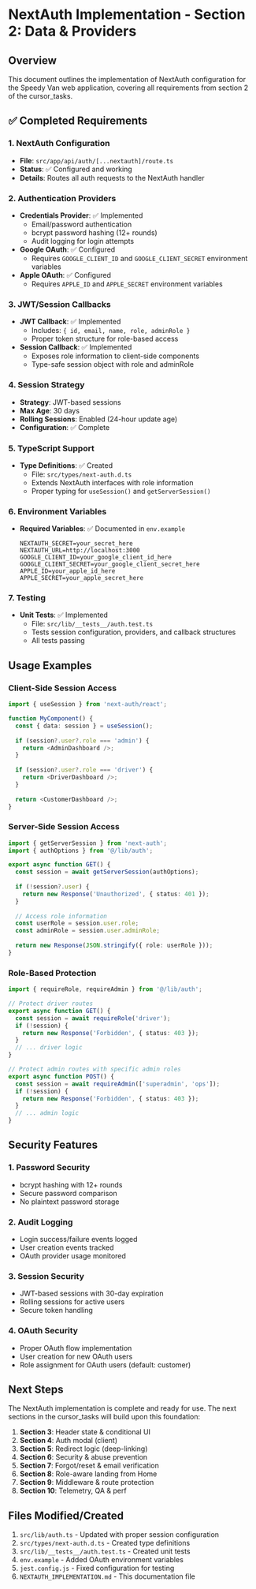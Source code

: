# NextAuth Implementation - Section 2: Data & Providers

## Overview
This document outlines the implementation of NextAuth configuration for the Speedy Van web application, covering all requirements from section 2 of the cursor_tasks.

## ✅ Completed Requirements

### 1. NextAuth Configuration
- **File**: `src/app/api/auth/[...nextauth]/route.ts`
- **Status**: ✅ Configured and working
- **Details**: Routes all auth requests to the NextAuth handler

### 2. Authentication Providers
- **Credentials Provider**: ✅ Implemented
  - Email/password authentication
  - bcrypt password hashing (12+ rounds)
  - Audit logging for login attempts
- **Google OAuth**: ✅ Configured
  - Requires `GOOGLE_CLIENT_ID` and `GOOGLE_CLIENT_SECRET` environment variables
- **Apple OAuth**: ✅ Configured
  - Requires `APPLE_ID` and `APPLE_SECRET` environment variables

### 3. JWT/Session Callbacks
- **JWT Callback**: ✅ Implemented
  - Includes: `{ id, email, name, role, adminRole }`
  - Proper token structure for role-based access
- **Session Callback**: ✅ Implemented
  - Exposes role information to client-side components
  - Type-safe session object with role and adminRole

### 4. Session Strategy
- **Strategy**: JWT-based sessions
- **Max Age**: 30 days
- **Rolling Sessions**: Enabled (24-hour update age)
- **Configuration**: ✅ Complete

### 5. TypeScript Support
- **Type Definitions**: ✅ Created
  - File: `src/types/next-auth.d.ts`
  - Extends NextAuth interfaces with role information
  - Proper typing for `useSession()` and `getServerSession()`

### 6. Environment Variables
- **Required Variables**: ✅ Documented in `env.example`
  ```
  NEXTAUTH_SECRET=your_secret_here
  NEXTAUTH_URL=http://localhost:3000
  GOOGLE_CLIENT_ID=your_google_client_id_here
  GOOGLE_CLIENT_SECRET=your_google_client_secret_here
  APPLE_ID=your_apple_id_here
  APPLE_SECRET=your_apple_secret_here
  ```

### 7. Testing
- **Unit Tests**: ✅ Implemented
  - File: `src/lib/__tests__/auth.test.ts`
  - Tests session configuration, providers, and callback structures
  - All tests passing

## Usage Examples

### Client-Side Session Access
```typescript
import { useSession } from 'next-auth/react';

function MyComponent() {
  const { data: session } = useSession();
  
  if (session?.user?.role === 'admin') {
    return <AdminDashboard />;
  }
  
  if (session?.user?.role === 'driver') {
    return <DriverDashboard />;
  }
  
  return <CustomerDashboard />;
}
```

### Server-Side Session Access
```typescript
import { getServerSession } from 'next-auth';
import { authOptions } from '@/lib/auth';

export async function GET() {
  const session = await getServerSession(authOptions);
  
  if (!session?.user) {
    return new Response('Unauthorized', { status: 401 });
  }
  
  // Access role information
  const userRole = session.user.role;
  const adminRole = session.user.adminRole;
  
  return new Response(JSON.stringify({ role: userRole }));
}
```

### Role-Based Protection
```typescript
import { requireRole, requireAdmin } from '@/lib/auth';

// Protect driver routes
export async function GET() {
  const session = await requireRole('driver');
  if (!session) {
    return new Response('Forbidden', { status: 403 });
  }
  // ... driver logic
}

// Protect admin routes with specific admin roles
export async function POST() {
  const session = await requireAdmin(['superadmin', 'ops']);
  if (!session) {
    return new Response('Forbidden', { status: 403 });
  }
  // ... admin logic
}
```

## Security Features

### 1. Password Security
- bcrypt hashing with 12+ rounds
- Secure password comparison
- No plaintext password storage

### 2. Audit Logging
- Login success/failure events logged
- User creation events tracked
- OAuth provider usage monitored

### 3. Session Security
- JWT-based sessions with 30-day expiration
- Rolling sessions for active users
- Secure token handling

### 4. OAuth Security
- Proper OAuth flow implementation
- User creation for new OAuth users
- Role assignment for OAuth users (default: customer)

## Next Steps

The NextAuth implementation is complete and ready for use. The next sections in the cursor_tasks will build upon this foundation:

1. **Section 3**: Header state & conditional UI
2. **Section 4**: Auth modal (client)
3. **Section 5**: Redirect logic (deep-linking)
4. **Section 6**: Security & abuse prevention
5. **Section 7**: Forgot/reset & email verification
6. **Section 8**: Role-aware landing from Home
7. **Section 9**: Middleware & route protection
8. **Section 10**: Telemetry, QA & perf

## Files Modified/Created

1. `src/lib/auth.ts` - Updated with proper session configuration
2. `src/types/next-auth.d.ts` - Created type definitions
3. `src/lib/__tests__/auth.test.ts` - Created unit tests
4. `env.example` - Added OAuth environment variables
5. `jest.config.js` - Fixed configuration for testing
6. `NEXTAUTH_IMPLEMENTATION.md` - This documentation file
